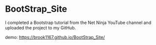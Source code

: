 # BootStrap_Site
I completed a Bootstrap tutorial from 
the Net Ninja YouTube channel and uploaded the project to my GitHub.

demo: https://brook1167.github.io/BootStrap_Site/
